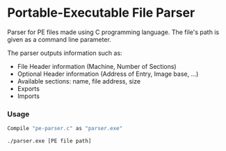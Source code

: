 # Portable-Executable File Parser

Parser for PE files made using C programming language.
The file's path is given as a command line parameter.

The parser outputs information such as:
* File Header information (Machine, Number of Sections)
* Optional Header information (Address of Entry, Image base, ...)
* Available sections: name, file address, size
* Exports
* Imports

### Usage

```bash
Compile "pe-parser.c" as "parser.exe"

./parser.exe [PE file path]
```